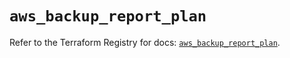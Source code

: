 # `aws_backup_report_plan`

Refer to the Terraform Registry for docs: [`aws_backup_report_plan`](https://registry.terraform.io/providers/hashicorp/aws/5.56.0/docs/resources/backup_report_plan).
